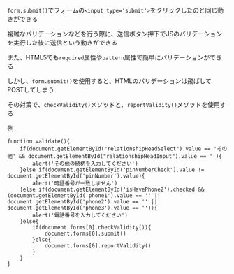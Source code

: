 `form.submit()`でフォームの`<input type='submit'>`をクリックしたのと同じ動きができる

複雑なバリデーションなどを行う際に、送信ボタン押下でJSのバリデーションを実行した後に送信という動きができる

また、HTML5でも`required`属性や`pattern`属性で簡単にバリデーションができる

しかし、`form.submit()`を使用すると、HTMLのバリデーションは飛ばしてPOSTしてしまう

その対策で、`checkValidity()`メソッドと、`reportValidity()`メソッドを使用する

例

```
function validate(){
    if(document.getElementById("relationshipHeadSelect").value == 'その他' && document.getElementById("relationshipHeadInput").value == ''){
        alert('その他の続柄を入力してください')
    }else if(document.getElementById('pinNumberCheck').value != document.getElementById('pinNumber').value){
        alert('暗証番号が一致しません')
    }else if(document.getElementById('isHavePhone2').checked && (document.getElementById('phone1').value == '' || document.getElementById('phone2').value == '' || document.getElementById('phone3').value == '')){
        alert('電話番号を入力してください')
    }else{
        if(document.forms[0].checkValidity()){
            document.forms[0].submit()
        }else{
            document.forms[0].reportValidity()
        }
    }
}
```
